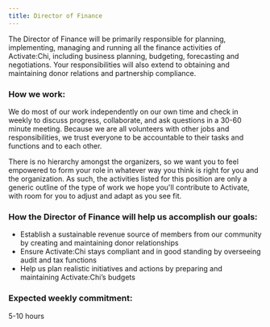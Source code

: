 ```yaml
---
title: Director of Finance
---
```

The Director of Finance will be primarily responsible for planning, implementing, managing and running all the finance activities of Activate:Chi, including business planning, budgeting, forecasting and negotiations. Your responsibilities will also extend to obtaining and maintaining donor relations and partnership compliance.

### How we work:

We do most of our work independently on our own time and check in weekly to discuss progress, collaborate, and ask questions in a 30-60 minute meeting. Because we are all volunteers with other jobs and responsibilities, we trust everyone to be accountable to their tasks and functions and to each other.

There is no hierarchy amongst the organizers, so we want you to feel empowered to form your role in whatever way you think is right for you and the organization. As such, the activities listed for this position are only a generic outline of the type of work we hope you'll contribute to Activate, with room for you to adjust and adapt as you see fit.

### How the Director of Finance will help us accomplish our goals:

* Establish a sustainable revenue source of members from our community by creating and maintaining donor relationships
* Ensure Activate:Chi stays compliant and in good standing by overseeing audit and tax functions
* Help us plan realistic initiatives and actions by preparing and maintaining Activate:Chi’s budgets

### Expected weekly commitment:

5-10 hours